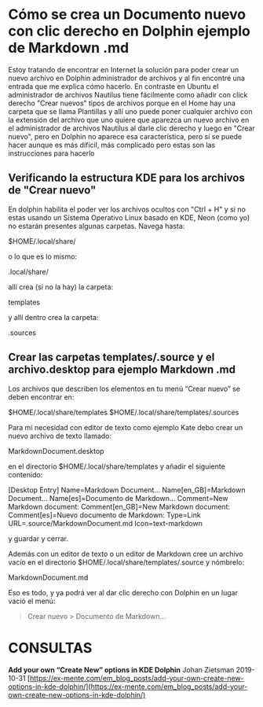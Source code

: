  

# Cómo se crea un Documento nuevo con clic derecho en Dolphin ejemplo de Markdown .md

Estoy tratando de encontrar en Internet la solución para poder crear un nuevo archivo en Dolphin administrador de archivos y al fin encontré una entrada que me explica cómo hacerlo. En contraste en Ubuntu el administrador de archivos Nautilus tiene fácilmente como añadir con click derecho "Crear nuevos" tipos de archivos porque en el Home hay una carpeta que se llama Plantillas y allí uno puede poner cualquier archivo con la extensión del archivo que uno quiere que aparezca un nuevo archivo en el administrador de archivos Nautilus al darle clic derecho y luego en "Crear nuevo", pero en Dolphin no aparece esa característica, pero sí se puede hacer aunque es más difícil, más complicado pero estas son las instrucciones para hacerlo

## Verificando la estructura KDE para los archivos de "Crear nuevo"
En dolphin habilita el poder ver los archivos ocultos con "Ctrl + H" y si no estas usando un Sistema Operativo Linux basado en KDE, Neon (como yo) no estarán presentes algunas carpetas. Navega hasta:

$HOME/.local/share/

o lo que es lo mismo:

.local/share/

allí crea (si no la hay) la carpeta:

templates

y allí dentro crea la carpeta:

.sources


## Crear las carpetas templates/.source y el archivo.desktop para ejemplo Markdown .md
Los archivos que describen los elementos en tu menú “Crear nuevo” se deben encontrar en:

$HOME/.local/share/templates
$HOME/.local/share/templates/.sources

Para mi necesidad con editor de texto como ejemplo Kate debo crear un nuevo archivo de texto llamado:

MarkdownDocument.desktop

en el directorio $HOME/.local/share/templates y añadir el siguiente contenido:

[Desktop Entry]
Name=Markdown Document...
Name[en_GB]=Markdown Document...
Name[es]=Documento de Markdown...
Comment=New Markdown document:
Comment[en_GB]=New Markdown document:
Comment[es]=Nuevo documento de Markdown:
Type=Link
URL=.source/MarkdownDocument.md
Icon=text-markdown

y guardar y cerrar.

Además con un editor de texto o un editor de Markdown cree un archivo vacío en el directorio $HOME/.local/share/templates/.source y nómbrelo:

MarkdownDocument.md

Eso es todo, y ya podrá ver al dar clic derecho con Dolphin en un lugar vació el menú:

> Crear nuevo > Documento de Markdown...


# CONSULTAS

**Add your own “Create New” options in KDE Dolphin**
Johan Zietsman 2019-10-31
[https://ex-mente.com/em_blog_posts/add-your-own-create-new-options-in-kde-dolphin/](https://ex-mente.com/em_blog_posts/add-your-own-create-new-options-in-kde-dolphin/)